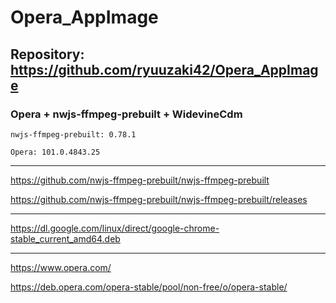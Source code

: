 # Opera_AppImage

## Repository: https://github.com/ryuuzaki42/Opera_AppImage

### Opera + nwjs-ffmpeg-prebuilt + WidevineCdm

    nwjs-ffmpeg-prebuilt: 0.78.1

    Opera: 101.0.4843.25

---
https://github.com/nwjs-ffmpeg-prebuilt/nwjs-ffmpeg-prebuilt

https://github.com/nwjs-ffmpeg-prebuilt/nwjs-ffmpeg-prebuilt/releases

---
https://dl.google.com/linux/direct/google-chrome-stable_current_amd64.deb

---
https://www.opera.com/

https://deb.opera.com/opera-stable/pool/non-free/o/opera-stable/
